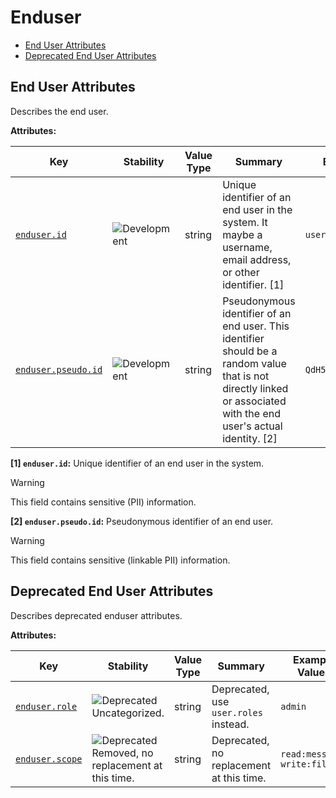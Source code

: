 <!-- NOTE: THIS FILE IS AUTOGENERATED. DO NOT EDIT BY HAND. -->
<!-- see templates/registry/markdown/attribute_namespace.md.j2 -->

# Enduser

- [End User Attributes](#end-user-attributes)
- [Deprecated End User Attributes](#deprecated-end-user-attributes)

## End User Attributes

Describes the end user.

**Attributes:**

| Key | Stability | Value Type | Summary | Example Values |
|---|---|---|---|---|
| <a id="enduser-id" href="#enduser-id">`enduser.id`</a> | ![Development](https://img.shields.io/badge/-development-blue) | string | Unique identifier of an end user in the system. It maybe a username, email address, or other identifier. [1] | `username` |
| <a id="enduser-pseudo-id" href="#enduser-pseudo-id">`enduser.pseudo.id`</a> | ![Development](https://img.shields.io/badge/-development-blue) | string | Pseudonymous identifier of an end user. This identifier should be a random value that is not directly linked or associated with the end user's actual identity. [2] | `QdH5CAWJgqVT4rOr0qtumf` |

**[1] `enduser.id`:** Unique identifier of an end user in the system.

> [!Warning]
> This field contains sensitive (PII) information.

**[2] `enduser.pseudo.id`:** Pseudonymous identifier of an end user.

> [!Warning]
> This field contains sensitive (linkable PII) information.

## Deprecated End User Attributes

Describes deprecated enduser attributes.

**Attributes:**

| Key | Stability | Value Type | Summary | Example Values |
|---|---|---|---|---|
| <a id="enduser-role" href="#enduser-role">`enduser.role`</a> | ![Deprecated](https://img.shields.io/badge/-deprecated-red)<br>Uncategorized. | string | Deprecated, use `user.roles` instead. | `admin` |
| <a id="enduser-scope" href="#enduser-scope">`enduser.scope`</a> | ![Deprecated](https://img.shields.io/badge/-deprecated-red)<br>Removed, no replacement at this time. | string | Deprecated, no replacement at this time. | `read:message, write:files` |

